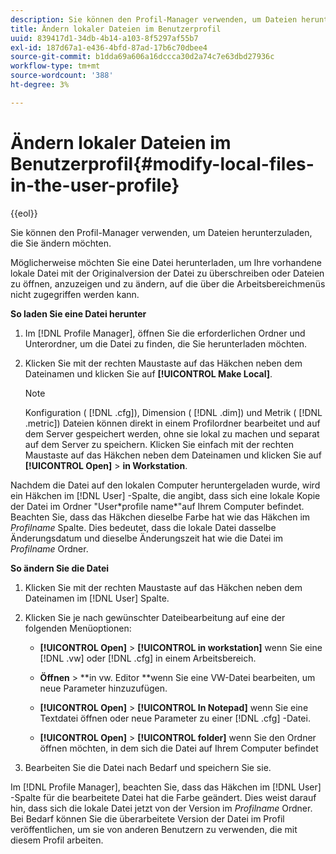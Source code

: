 ```yaml
---
description: Sie können den Profil-Manager verwenden, um Dateien herunterzuladen, die Sie ändern möchten.
title: Ändern lokaler Dateien im Benutzerprofil
uuid: 839417d1-34db-4b14-a103-8f5297af55b7
exl-id: 187d67a1-e436-4bfd-87ad-17b6c70dbee4
source-git-commit: b1dda69a606a16dccca30d2a74c7e63dbd27936c
workflow-type: tm+mt
source-wordcount: '388'
ht-degree: 3%

---
```


# Ändern lokaler Dateien im Benutzerprofil{#modify-local-files-in-the-user-profile}

{{eol}}

Sie können den Profil-Manager verwenden, um Dateien herunterzuladen, die Sie ändern möchten.

Möglicherweise möchten Sie eine Datei herunterladen, um Ihre vorhandene lokale Datei mit der Originalversion der Datei zu überschreiben oder Dateien zu öffnen, anzuzeigen und zu ändern, auf die über die Arbeitsbereichmenüs nicht zugegriffen werden kann.

**So laden Sie eine Datei herunter**

1. Im [!DNL Profile Manager], öffnen Sie die erforderlichen Ordner und Unterordner, um die Datei zu finden, die Sie herunterladen möchten.
1. Klicken Sie mit der rechten Maustaste auf das Häkchen neben dem Dateinamen und klicken Sie auf **[!UICONTROL Make Local]**.

   >[!NOTE]
   >
   >Konfiguration ( [!DNL .cfg]), Dimension ( [!DNL .dim]) und Metrik ( [!DNL .metric]) Dateien können direkt in einem Profilordner bearbeitet und auf dem Server gespeichert werden, ohne sie lokal zu machen und separat auf dem Server zu speichern. Klicken Sie einfach mit der rechten Maustaste auf das Häkchen neben dem Dateinamen und klicken Sie auf **[!UICONTROL Open]** > **in Workstation**.

Nachdem die Datei auf den lokalen Computer heruntergeladen wurde, wird ein Häkchen im [!DNL User] -Spalte, die angibt, dass sich eine lokale Kopie der Datei im Ordner &quot;User\*profile name*&quot;auf Ihrem Computer befindet. Beachten Sie, dass das Häkchen dieselbe Farbe hat wie das Häkchen im *Profilname* Spalte. Dies bedeutet, dass die lokale Datei dasselbe Änderungsdatum und dieselbe Änderungszeit hat wie die Datei im *Profilname* Ordner.

**So ändern Sie die Datei**

1. Klicken Sie mit der rechten Maustaste auf das Häkchen neben dem Dateinamen im [!DNL User] Spalte.
1. Klicken Sie je nach gewünschter Dateibearbeitung auf eine der folgenden Menüoptionen:

   * **[!UICONTROL Open]** > **[!UICONTROL in workstation]** wenn Sie eine [!DNL .vw] oder [!DNL .cfg] in einem Arbeitsbereich.

   * **Öffnen** > **in vw. Editor **wenn Sie eine VW-Datei bearbeiten, um neue Parameter hinzuzufügen.

   * **[!UICONTROL Open]** > **[!UICONTROL In Notepad]** wenn Sie eine Textdatei öffnen oder neue Parameter zu einer [!DNL .cfg] -Datei.

   * **[!UICONTROL Open]** > **[!UICONTROL folder]** wenn Sie den Ordner öffnen möchten, in dem sich die Datei auf Ihrem Computer befindet

1. Bearbeiten Sie die Datei nach Bedarf und speichern Sie sie.

Im [!DNL Profile Manager], beachten Sie, dass das Häkchen im [!DNL User] -Spalte für die bearbeitete Datei hat die Farbe geändert. Dies weist darauf hin, dass sich die lokale Datei jetzt von der Version im *Profilname* Ordner. Bei Bedarf können Sie die überarbeitete Version der Datei im Profil veröffentlichen, um sie von anderen Benutzern zu verwenden, die mit diesem Profil arbeiten.
